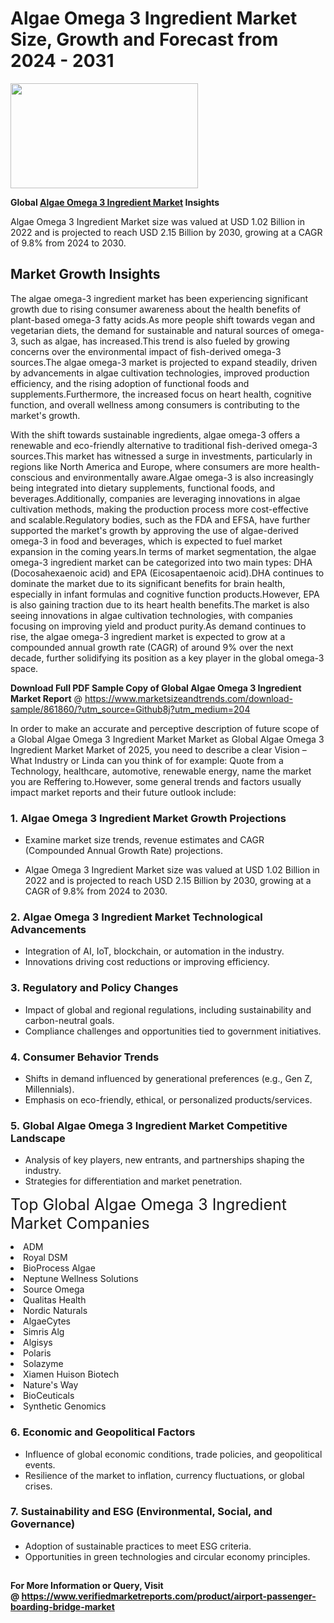 <H1>Algae Omega 3 Ingredient Market Size, Growth and Forecast from 2024 - 2031</H1><img class="aligncenter size-medium wp-image-584254" src="https://thirdeyenews.in/wp-content/uploads/2024/09/Global-Market-Research-300x168.jpeg" alt="" width="300" height="168" /><p><strong>Global&nbsp;<a href="https://www.marketsizeandtrends.com/download-sample/861860/?utm_source=Github8j?utm_medium=204">Algae Omega 3 Ingredient Market</a> Insights</strong></p><p>Algae Omega 3 Ingredient Market size was valued at USD 1.02 Billion in 2022 and is projected to reach USD 2.15 Billion by 2030, growing at a CAGR of 9.8% from 2024 to 2030.</p><p><h2>Market Growth Insights</h2> <p>The algae omega-3 ingredient market has been experiencing significant growth due to rising consumer awareness about the health benefits of plant-based omega-3 fatty acids.As more people shift towards vegan and vegetarian diets, the demand for sustainable and natural sources of omega-3, such as algae, has increased.This trend is also fueled by growing concerns over the environmental impact of fish-derived omega-3 sources.The algae omega-3 market is projected to expand steadily, driven by advancements in algae cultivation technologies, improved production efficiency, and the rising adoption of functional foods and supplements.Furthermore, the increased focus on heart health, cognitive function, and overall wellness among consumers is contributing to the market's growth.</p> <p>With the shift towards sustainable ingredients, algae omega-3 offers a renewable and eco-friendly alternative to traditional fish-derived omega-3 sources.This market has witnessed a surge in investments, particularly in regions like North America and Europe, where consumers are more health-conscious and environmentally aware.Algae omega-3 is also increasingly being integrated into dietary supplements, functional foods, and beverages.Additionally, companies are leveraging innovations in algae cultivation methods, making the production process more cost-effective and scalable.Regulatory bodies, such as the FDA and EFSA, have further supported the market's growth by approving the use of algae-derived omega-3 in food and beverages, which is expected to fuel market expansion in the coming years.In terms of market segmentation, the algae omega-3 ingredient market can be categorized into two main types: DHA (Docosahexaenoic acid) and EPA (Eicosapentaenoic acid).DHA continues to dominate the market due to its significant benefits for brain health, especially in infant formulas and cognitive function products.However, EPA is also gaining traction due to its heart health benefits.The market is also seeing innovations in algae cultivation technologies, with companies focusing on improving yield and product purity.As demand continues to rise, the algae omega-3 ingredient market is expected to grow at a compounded annual growth rate (CAGR) of around 9% over the next decade, further solidifying its position as a key player in the global omega-3 space.</p> <p><span class=""><strong>Download Full PDF Sample Copy of Global Algae Omega 3 Ingredient Market Report</strong> @ <a href="https://www.marketsizeandtrends.com/download-sample/861860/?utm_source=Github8j?utm_medium=204" target="_blank">https://www.marketsizeandtrends.com/download-sample/861860/?utm_source=Github8j?utm_medium=204</a></span></p><p>In order to make an accurate and perceptive description of future scope of a Global&nbsp;Algae Omega 3 Ingredient Market Market as Global&nbsp;Algae Omega 3 Ingredient Market Market of 2025, you need to describe a clear Vision &ndash; What Industry or Linda can you think of for example: Quote from a Technology, healthcare, automotive, renewable energy, name the market you are Reffering to.However, some general trends and factors usually impact market reports and their future outlook include:</p><h3>1.&nbsp;<strong>Algae Omega 3 Ingredient Market Growth Projections</strong></h3><ul><li>Examine market size trends, revenue estimates and CAGR (Compounded Annual Growth Rate) projections.</li><li><p>Algae Omega 3 Ingredient Market size was valued at USD 1.02 Billion in 2022 and is projected to reach USD 2.15 Billion by 2030, growing at a CAGR of 9.8% from 2024 to 2030.</p></li></ul><h3>2.&nbsp;<strong>Algae Omega 3 Ingredient Market Technological Advancements</strong></h3><ul><li>Integration of AI, IoT, blockchain, or automation in the industry.</li><li>Innovations driving cost reductions or improving efficiency.</li></ul><h3>3.&nbsp;<strong>Regulatory and Policy Changes</strong></h3><ul><li>Impact of global and regional regulations, including sustainability and carbon-neutral goals.</li><li>Compliance challenges and opportunities tied to government initiatives.</li></ul><h3>4.&nbsp;<strong>Consumer Behavior Trends</strong></h3><ul><li>Shifts in demand influenced by generational preferences (e.g., Gen Z, Millennials).</li><li>Emphasis on eco-friendly, ethical, or personalized products/services.</li></ul><h3>5.&nbsp;<strong>Global Algae Omega 3 Ingredient Market Competitive Landscape</strong></h3><ul><li>Analysis of key players, new entrants, and partnerships shaping the industry.</li><li>Strategies for differentiation and market penetration.</li></ul><p data-pm-slice="1 1 []"><span style="color: inherit; font-family: inherit; font-size: 25px;">Top Global Algae Omega 3 Ingredient Market Companies</span></p><div class="" data-test-id=""><p><li>ADM</li><li> Royal DSM</li><li> BioProcess Algae</li><li> Neptune Wellness Solutions</li><li> Source Omega</li><li> Qualitas Health</li><li> Nordic Naturals</li><li> AlgaeCytes</li><li> Simris Alg</li><li> Algisys</li><li> Polaris</li><li> Solazyme</li><li> Xiamen Huison Biotech</li><li> Nature's Way</li><li> BioCeuticals</li><li> Synthetic Genomics</li></p></div><h3>6.&nbsp;<strong>Economic and Geopolitical Factors</strong></h3><ul><li>Influence of global economic conditions, trade policies, and geopolitical events.</li><li>Resilience of the market to inflation, currency fluctuations, or global crises.</li></ul><h3>7.&nbsp;<strong>Sustainability and ESG (Environmental, Social, and Governance)</strong></h3><ul><li>Adoption of sustainable practices to meet ESG criteria.</li><li>Opportunities in green technologies and circular economy principles.</li></ul><h2><strong style="font-size: 14px;">For More Information or Query, Visit @&nbsp;</strong><a style="background-color: #ffffff; font-size: 14px;" href="https://www.marketsizeandtrends.com/report/algae-omega-3-ingredient-market/" target="_blank">https://www.verifiedmarketreports.com/product/airport-passenger-boarding-bridge-market</a></h2>
